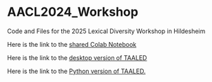# AACL2024_Workshop

Code and Files for the 2025 Lexical Diversity Workshop in Hildesheim

Here is the link to the <a href="https://colab.research.google.com/drive/1Oj4WhQ7WqQOe5puU4MbiqghxLhD_s7f-?usp=sharing" target="_blank">shared Colab Notebook</a>

Here is the link to the <a href="https://www.linguisticanalysistools.org/taaled.html" target="_blank">desktop version of TAALED</a>

Here is the link to the <a href="https://lcr-ads-lab.github.io/TAALED/" target="_blank">Python version of TAALED.</a>

